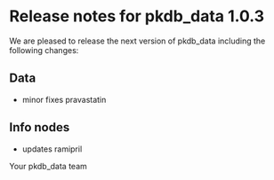 # Release notes for pkdb_data 1.0.3

We are pleased to release the next version of pkdb_data including the
following changes:

## Data
- minor fixes pravastatin

## Info nodes
- updates ramipril

Your pkdb_data team
